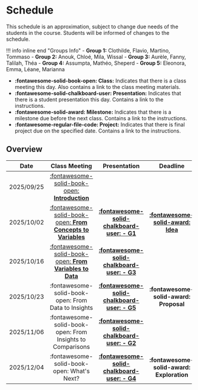 # Schedule

This schedule is an approximation, subject to change due needs of the students in the course. Students will be informed of changes to the schedule.

!!! info inline end "Groups Info"
    - **Group 1:** Clothilde, Flavio, Martino, Tommaso
    - **Group 2:** Anouk, Chloé, Mila, Wissal
    - **Group 3:** Aurèle, Fanny, Talilah, Théa
    - **Group 4:** Assumpta, Mathéo, Sheperd
    - **Group 5:** Eleonora, Emma, Léane, Marianna

- **:fontawesome-solid-book-open: Class:** Indicates that there is a class meeting this day. Also contains a link to the class meeting materials.
- **:fontawesome-solid-chalkboard-user: Presentation:** Indicates that there is a student presentation this day. Contains a link to the instructions.
- **:fontawesome-solid-award: Milestone:** Indicates that there is a milestone due before the next class. Contains a link to the instructions.
- **:fontawesome-regular-file-code: Project:** Indicates that there is final project due on the specified date. Contains a link to the instructions.


## Overview

  | Date       | Class Meeting                                                                          | Presentation                                                                | Deadline                                                                                                                                                   |
  |:----------:|:--------------------------------------------------------------------------------------:|:---------------------------------------------------------------------------:|:----------------------------------------------------------------------------------------------------------------------------------------------------------:|
  | 2025/09/25 | [:fontawesome-solid-book-open: **Introduction**](modules/introduction.md)              |                                                                             |                                                                                                                                                            |
  | 2025/10/02 | [:fontawesome-solid-book-open: **From Concepts to Variables**](modules/variables.md)   | [**:fontawesome-solid-chalkboard-user: - G1**](activities/participation.md) | [**:fontawesome-solid-award: Idea**](activities/milestone-1.md)                                                                                            |
  | 2025/10/16 | [:fontawesome-solid-book-open: **From Variables to Data**](modules/data.md)            | [**:fontawesome-solid-chalkboard-user: - G3**](activities/participation.md) |                                                                                                                                                            |
  | 2025/10/23 | :fontawesome-solid-book-open: From Data to Insights                                    | [**:fontawesome-solid-chalkboard-user: - G5**](activities/participation.md) | **:fontawesome-solid-award: Proposal**                                                                                                                     |
  | 2025/11/06 | :fontawesome-solid-book-open: From Insights to Comparisons                             | [**:fontawesome-solid-chalkboard-user: - G2**](activities/participation.md) |                                                                                                                                                            |
  | 2025/12/04 | :fontawesome-solid-book-open: What's Next?                                             | [**:fontawesome-solid-chalkboard-user: - G4**](activities/participation.md) | **:fontawesome-solid-award: Exploration**                                                                                                                  |

  <!-- | 2025/10/23 | [:fontawesome-solid-book-open: From Data to Insights](/modules/exploration-1.md)       | [**:fontawesome-solid-chalkboard-user: - G5**](activities/participation.md) | **:fontawesome-solid-award: Proposal**                                                                                                                     | -->
  <!-- | 2025/11/06 | [:fontawesome-solid-book-open: From Insights to Comparisons](modules/exploration-2.md) | [**:fontawesome-solid-chalkboard-user: - G2**](activities/participation.md) |                                                                                                                                                            | -->
  <!-- | 2025/12/04 | [:fontawesome-solid-book-open: What's Next?](modules/next.md)                          | [**:fontawesome-solid-chalkboard-user: - G4**](activities/participation.md) | **:fontawesome-solid-award: Exploration**                                                                                                                  | -->
  <!-- | 2025/10/23 | [:fontawesome-solid-book-open: From Data to Insights](/modules/exploration-1.md)       | [**:fontawesome-solid-chalkboard-user: - G3**](activities/participation.md) | [**:fontawesome-solid-award: Proposal**](https://colab.research.google.com/github/mickaeltemporao/data-analysis/blob/main/materials/assignment-2.ipynb)    | -->
  <!-- | 2025/12/04 | [:fontawesome-solid-book-open: What's Next?](modules/next.md)                          |                                                                             | [**:fontawesome-solid-award: Exploration**](https://colab.research.google.com/github/mickaeltemporao/data-analysis/blob/main/materials/assignment-3.ipynb) | -->

<!-- ### Second Semester -->
<!---->
<!-- | Date       | Class Meeting | Presentation                                                               | Deadline | -->
<!-- | :-:        | :-:           | :-:                                                                        | :-:      | -->
<!-- | 2025/02/05 | [:fontawesome-solid-book-open: From Comparisons to Transformations](modules/wrangling.md) |                                                                            |          | -->
<!-- | 2025/02/19 | [:fontawesome-solid-book-open: From Transformations to Models](modules/modeling.md) | [**:fontawesome-solid-chalkboard-user: - G1**](activities/participation.md/#s2-the-group-presenting) | [**:fontawesome-solid-award: Update**](activities/m4-analysis.md)     | -->
<!-- | 2025/02/26 | [:fontawesome-solid-book-open: From Models to Predictions](modules/inference.md) | [**:fontawesome-solid-chalkboard-user: - G2**](activities/participation.md/#s2-the-group-presenting) | | -->
<!-- | 2025/03/12 | [:fontawesome-solid-book-open: From Predictions to Explanations](modules/explanation.md) |[**:fontawesome-solid-chalkboard-user: - G3**](activities/participation.md/#s2-the-group-presenting) |  | -->
<!-- | 2025/03/19 | [:fontawesome-solid-book-open: From Explanations to Communication](modules/communication.md) |[**:fontawesome-solid-chalkboard-user: - G4**](activities/participation.md/#s2-the-group-presenting) | | -->
<!-- | 2025/03/26 | :fontawesome-solid-book-open: From Communication to Publication |                                                                            | | -->
<!-- | 2025/04/15 | |                                                                            | [**:fontawesome-regular-file-code: Project**](activities/project.md)| -->
<!---->
<!-- **:fontawesome-solid-award: Modeling** -->
<!-- analysis.md -->
<!-- modeling.md -->
<!-- inference.md -->
<!-- communication.md -->
<!-- publication.md -->

<!-- From Comparisons to Patterns -->
<!-- From Comparisons to Trends -->
<!--  From Data to Summaries -->
<!--  From Concepts to Variables -->
<!-- From Transformation to Models -->
<!-- From Models to Inference -->
<!-- From Inference to Intuition -->
<!-- From Intuition to Communication -->
<!-- From Communication to Publication -->

<!-- | Date       | Module                             | Class                                                      | Presentation                                                                   | Deadline                                  | -->
<!-- | :-:        | :-:                                | :-:                                                        | :-:                                                                            | :-:                                       | -->
<!-- | 2022/01/14 | Wrangling Survey Data I            | [:fontawesome-solid-book-open:](modules/management-1.md) |                                                                                |                                           | -->
<!-- | 2022/01/21 | Wrangling Survey Data II           | :fontawesome-solid-book-open:                            | [**:fontawesome-solid-chalkboard-user: - G2**](activities/participation.md) |                                           | -->
<!-- | 2022/01/28 | Wrangling Survey Data III          | :fontawesome-solid-book-open:                            | [**:fontawesome-solid-chalkboard-user: - G1**](activities/participation.md) |                                           | -->
<!-- | 2022/02/04 | Modeling I                         | :fontawesome-solid-book-open:                            | [**:fontawesome-solid-chalkboard-user: - G3**](activities/participation.md) | **:fontawesome-solid-award: Analysis**    | -->
<!-- | 2022/02/11 | Modeling II                        | :fontawesome-solid-book-open:                            |                                                                                |                                           | -->
<!-- | 2022/02/18 | Modeling III                       | :fontawesome-solid-book-open:                            | [**:fontawesome-solid-chalkboard-user: - G4**](activities/participation.md) |                                           | -->
<!-- | 2022/02/25 | :fontawesome-solid-umbrella-beach: |                                                            |                                                                                |                                           | -->
<!-- | 2022/03/04 | Inference I                        | :fontawesome-solid-book-open:                            | [**:fontawesome-solid-chalkboard-user: - G2**](activities/participation.md) |                                           | -->
<!-- | 2022/03/11 | Inference II                       | :fontawesome-solid-book-open:                            | [**:fontawesome-solid-chalkboard-user: - G1**](activities/participation.md) | **:fontawesome-solid-award: Modeling**    | -->
<!-- | 2022/03/18 | Inference III                      | :fontawesome-solid-book-open:                            |                                                                                |                                           | -->
<!-- | 2022/03/25 | Communication I                    | :fontawesome-solid-book-open:                            | [**:fontawesome-solid-chalkboard-user: - G3**](activities/participation.md) |                                           | -->
<!-- | 2022/04/01 | Communication II                   | :fontawesome-solid-book-open:                            | [**:fontawesome-solid-chalkboard-user: - G4**](activities/participation.md) |                                           | -->
<!-- | 2022/04/10 | **Paper Deadline**                 |                                                            |                                                                                | **:fontawesome-regular-file-code: Paper** | -->

<!-- [](modules/programming-2.md)  -->
<!-- [](modules/programming-3.md) -->
<!-- [](modules/exploration-1.md) -->
<!-- [](modules/exploration-2.md)  -->
<!-- [](modules/exploration-4.md)  -->
<!-- [](modules/exploration-5.md)  -->

